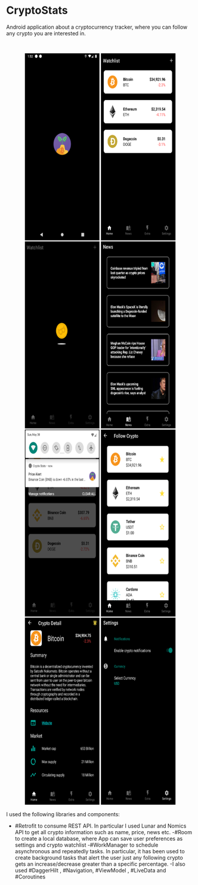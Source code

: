 # CryptoStats

Android application about a cryptocurrency tracker, where you can follow any crypto you are interested in.

<br>
<p align="center">
  <img src="readme/screen6.png" width="200" height="500">
  <img src="readme/screen1.png" width="200" height="500">
  <img src="readme/screen8.png" width="200" height="500">
  <img src="readme/screen3.png" width="200" height="500">
  <img src="readme/screen5.png" width="200" height="500">
  <img src="readme/screen2.png" width="200" height="500">
  <img src="readme/screen4.png" width="200" height="500">
  <img src="readme/screen9.png" width="200" height="500">


</p>

I used the following libraries and components:
- #Retrofit to consume REST API. In particular I used Lunar and Nomics API to get all crypto information such as name, price, news etc. 
-#Room to create a local database, where App can save user preferences as settings and crypto watchlist
-#WorkManager to schedule asynchronous and repeatedly tasks. In particular, it has been used to create background tasks that alert the user just any following crypto gets an increase/decrease greater than a specific percentage.
-I also used #DaggerHilt , #Navigation, #ViewModel , #LiveData and #Coroutines
